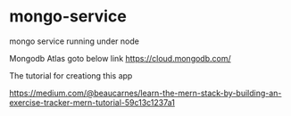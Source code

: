 # mongo-service
mongo service running under node


Mongodb Atlas
goto below link
https://cloud.mongodb.com/


The tutorial for creationg this app

https://medium.com/@beaucarnes/learn-the-mern-stack-by-building-an-exercise-tracker-mern-tutorial-59c13c1237a1
